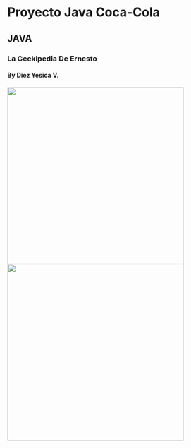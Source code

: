 # Proyecto Java Coca-Cola
## JAVA
### La Geekipedia De Ernesto
#### By Diez Yesica V.

<td> <img src="https://github.com/shudiez/Proyecto-Java-Coca--Cola/blob/main/images/ProyectoJavaCocaCola.jpg" width="400px" /> </td>

<td> <img src="https://github.com/shudiez/Proyecto-Java-Coca--Cola/blob/main/images/Coca_Cola.jpg" width="400px" /> </td>
